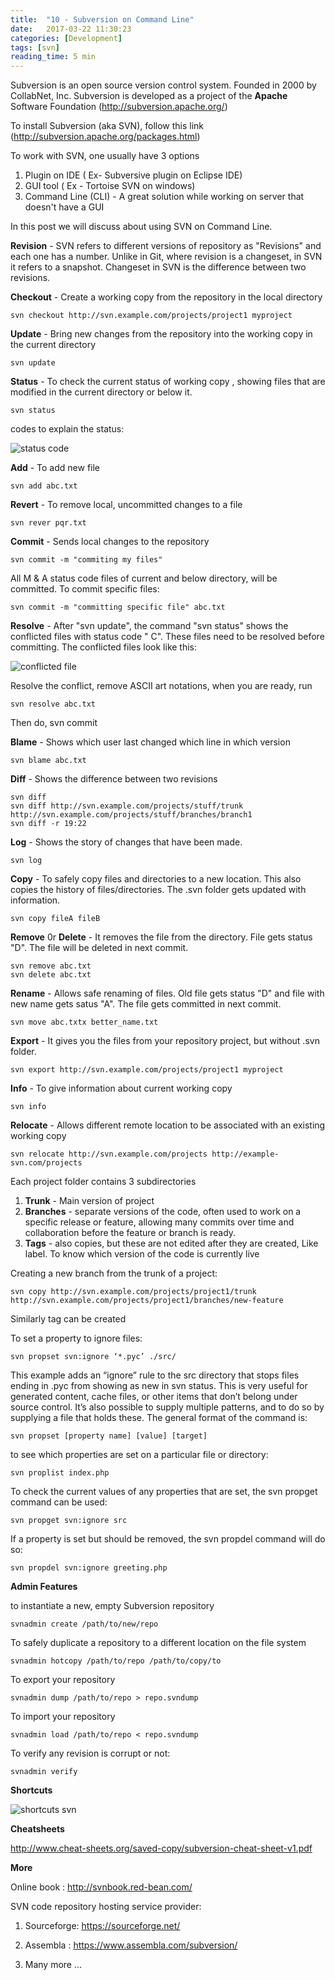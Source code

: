 ```yaml
---
title:  "10 - Subversion on Command Line"
date:   2017-03-22 11:30:23
categories: [Development]
tags: [svn]
reading_time: 5 min
---
```

Subversion is an open source version control system. Founded in 2000 by CollabNet, Inc. Subversion is developed as a project of the **Apache** Software Foundation (http://subversion.apache.org/)

To install Subversion (aka SVN), follow this link (http://subversion.apache.org/packages.html)

To work with SVN, one usually have 3 options

1. Plugin on IDE ( Ex- Subversive plugin on Eclipse IDE)
2. GUI tool ( Ex - Tortoise SVN on windows)
3. Command Line (CLI) - A great solution while working on server that doesn't have a GUI

In this post we will discuss about using SVN on Command Line.

**Revision** - SVN refers to different versions of repository as "Revisions" and each one has a number. Unlike in Git, where revision is a changeset, in SVN it refers to a snapshot. Changeset in  SVN is the difference between two revisions.

**Checkout** - Create a working copy from the repository in the local directory

    svn checkout http://svn.example.com/projects/project1 myproject

**Update** - Bring new changes from the repository into the working copy in the current directory

    svn update

**Status** - To check the current status of working copy , showing files that are modified in the current directory or below it.

    svn status

codes to explain the status:

![status code](https://i.imgur.com/KYTyxEg.png)

**Add** - To add new file

    svn add abc.txt

**Revert** - To remove local, uncommitted changes to a file

    svn rever pqr.txt

**Commit** - Sends local changes to the repository

    svn commit -m "commiting my files" 

All M & A status code files of current and below directory, will be committed.
To commit specific files:

    svn commit -m "committing specific file" abc.txt

**Resolve** - After "svn update", the command "svn status" shows the conflicted files with status code " C". These files need to be resolved before committing.
 The conflicted files look like this:

![conflicted file](https://i.imgur.com/h4P5um4.png)

Resolve the conflict, remove ASCII art notations, when you are ready, run 

    svn resolve abc.txt

Then do, svn commit

**Blame** - Shows which user last changed which line in which version

    svn blame abc.txt

**Diff** - Shows the difference between two revisions

    svn diff
    svn diff http://svn.example.com/projects/stuff/trunk http://svn.example.com/projects/stuff/branches/branch1
    svn diff -r 19:22

**Log** - Shows the story of changes that have been made.

    svn log

**Copy** - To safely copy files and directories to a new location. This also copies the history of files/directories. The .svn folder gets updated with information.

    svn copy fileA fileB

**Remove** 0r **Delete** - It removes the file from the directory. File gets status "D". The file will be deleted in next commit.

    svn remove abc.txt
    svn delete abc.txt

**Rename** - Allows safe renaming of files. Old file gets status "D" and file with new name gets satus "A". The file gets committed in next commit.

    svn move abc.txtx better_name.txt

**Export** - It gives you the files from your repository project, but without .svn folder.

    svn export http://svn.example.com/projects/project1 myproject

**Info** - To give information about current working copy

    svn info

**Relocate** - Allows different remote location to be associated with an existing working copy

    svn relocate http://svn.example.com/projects http://example-svn.com/projects

Each project folder contains 3 subdirectories

1. **Trunk** - Main version of project
2. **Branches** - separate versions of the code, often used to work on a specific release or feature, allowing many commits over time and collaboration before the feature or branch is ready.
3. **Tags** - also copies, but these are not edited after they are created, Like label. To know which version of the code is currently live

Creating a new branch from the trunk of a project:

    svn copy http://svn.example.com/projects/project1/trunk http://svn.example.com/projects/project1/branches/new-feature

Similarly tag can be created

To set a property to ignore files:

    svn propset svn:ignore ‘*.pyc’ ./src/

This example adds an “ignore” rule to the src directory that stops files ending in .pyc from showing as new in svn status. This is very useful for generated content, cache files, or other items that don’t belong under source control. It’s also possible to supply multiple patterns, and to do so by supplying a file that holds these.
The general format of the command is:

    svn propset [property name] [value] [target]

to see which properties are set on a particular file or directory:

    svn proplist index.php

To check the current values of any properties that are set, the svn propget command can be used:

    svn propget svn:ignore src

If a property is set but should be removed, the svn propdel command will do so:

    svn propdel svn:ignore greeting.php

**Admin Features**

to instantiate a new, empty Subversion repository 

    svnadmin create /path/to/new/repo

To safely duplicate a repository to a different location on the file system

    svnadmin hotcopy /path/to/repo /path/to/copy/to

To export your repository

    svnadmin dump /path/to/repo > repo.svndump

To import your repository

    svnadmin load /path/to/repo < repo.svndump

To verify any revision is corrupt or not:

    svnadmin verify

**Shortcuts**

![shortcuts svn](https://i.imgur.com/osZtfhA.png)

**Cheatsheets**

http://www.cheat-sheets.org/saved-copy/subversion-cheat-sheet-v1.pdf

**More**

Online book : http://svnbook.red-bean.com/

SVN code repository hosting service provider:

1. Sourceforge: https://sourceforge.net/

2. Assembla : https://www.assembla.com/subversion/

3. Many more ...


